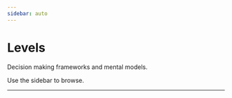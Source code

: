 ```yaml
---
sidebar: auto
---
```


# Levels

Decision making frameworks and mental models.

Use the sidebar to browse.

---

<section-contents />
